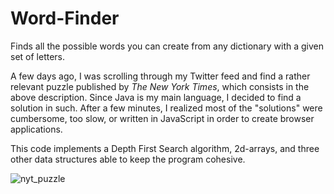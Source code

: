 # Word-Finder
Finds all the possible words you can create from any dictionary with a given set of letters.

A few days ago, I was scrolling through my Twitter feed and find a rather relevant puzzle published by <i>The New York Times</i>, which consists in the above description. Since Java is my main language, I decided to find a solution in such. After a few minutes, I realized most of the "solutions" were cumbersome, too slow, or written in JavaScript in order to create browser applications.

This code implements a Depth First Search algorithm, 2d-arrays, and three other data structures able to keep the program cohesive.

![nyt_puzzle](https://user-images.githubusercontent.com/83437383/158074184-d5faeddd-dccf-404d-9f58-4d3446fdf545.jpg)
